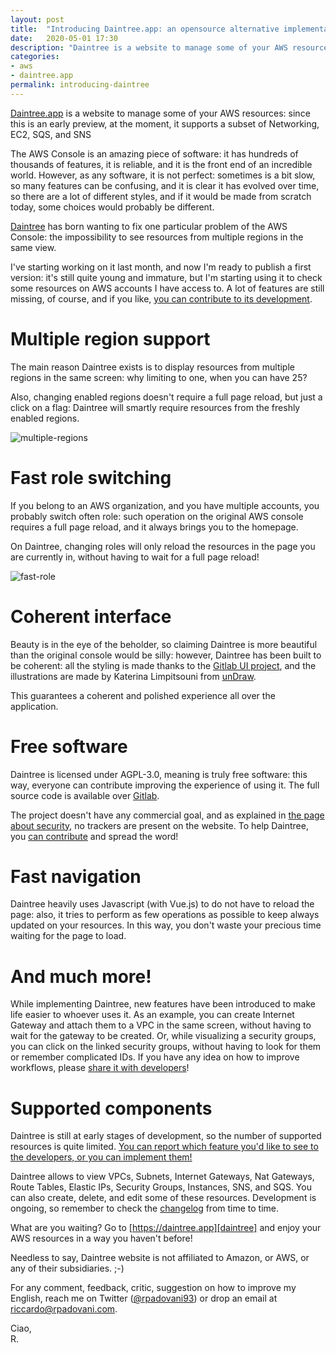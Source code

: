 ```yaml
---
layout: post
title:  "Introducing Daintree.app: an opensource alternative implementation of the AWS console."
date:   2020-05-01 17:30
description: "Daintree is a website to manage some of your AWS resources: since this is an early preview, at the moment, it supports a subset of Networking, EC2, SQS, and SNS. Daintree does not aim to replace the original console, but would like to improve the user experience"
categories:
- aws
- daintree.app
permalink: introducing-daintree
---
```

 
[Daintree.app][daintree] is a website to manage some of your AWS resources: since this is an early preview, at the 
moment, it supports a subset of Networking, EC2, SQS, and SNS

The AWS Console is an amazing piece of software: it has hundreds of thousands of features, it is reliable, and it is 
the front end of an incredible world. However, as any software, it is not perfect: sometimes is a bit slow, so many 
features can be confusing, and it is clear it has evolved over time, so there are a lot of different styles, 
and if it would be made from scratch today, some choices would probably be different.

[Daintree][daintree] has born wanting to fix one particular problem of the AWS Console: the impossibility to see resources from 
multiple regions in the same view. 

I've starting working on it last month, and now I'm ready to publish a first version: it's still quite young and 
immature, but I'm starting using it to check some resources on AWS accounts I have access to.
A lot of features are still missing, of course, and if you like, [you can contribute to its development][contribute].

# Multiple region support

The main reason Daintree exists is to display resources from multiple regions in the same screen: why limiting to one, 
when you can have 25?

Also, changing enabled regions doesn't require a full page reload, but just a click on a flag: Daintree will smartly 
require resources from the freshly enabled regions. 

![multiple-regions](https://www.daintree.app/assets/features/multiple-regions.gif)

# Fast role switching

If you belong to an AWS organization, and you have multiple accounts, you probably switch often role: such operation 
on the original AWS console requires a full page reload, and it always brings you to the homepage.

On Daintree, changing roles will only reload the resources in the page you are currently in, without having to wait for 
a full page reload! 

![fast-role](https://www.daintree.app/assets/features/switch-role.gif)

# Coherent interface

Beauty is in the eye of the beholder, so claiming Daintree is more beautiful than the original console would be silly: 
however, Daintree has been built to be coherent: all the styling is made thanks to the [Gitlab UI project][gitlab-ui], 
and the illustrations are made by Katerina Limpitsouni from [unDraw][undraw].

This guarantees a coherent and polished experience all over the application. 

# Free software

Daintree is licensed under AGPL-3.0, meaning is truly free software: this way, everyone can contribute improving the 
experience of using it. The full source code is available over [Gitlab][gitlab-daintree].

The project doesn't have any commercial goal, and as explained in [the page about security][security], no trackers are 
present on the website. To help Daintree, you [can contribute][contribute] and spread the word! 

# Fast navigation

Daintree heavily uses Javascript (with Vue.js) to do not have to reload the page: also, it tries to perform as few 
operations as possible to keep always updated on your resources. In this way, you don't waste your precious time 
waiting for the page to load. 

# And much more!
 
While implementing Daintree, new features have been introduced to make life easier to whoever uses it. As an example, 
you can create Internet Gateway and attach them to a VPC in the same screen, without having to wait for the gateway to 
be created. Or, while visualizing a security groups, you can click on the linked security groups, without having to 
look for them or remember complicated IDs. If you have any idea on how to improve workflows, please [share it with 
developers][contribute]! 

# Supported components

Daintree is still at early stages of development, so the number of supported resources is quite limited. 
[You can report which feature you'd like to see to the developers, or you can implement them!][contribute]

Daintree allows to view VPCs, Subnets, Internet Gateways, Nat Gateways, Route Tables, Elastic IPs, Security Groups, 
Instances, SNS, and SQS. You can also create, delete, and edit some of these resources. 
Development is ongoing, so remember to check the [changelog][changelog] from time to time. 

What are you waiting? Go to [https://daintree.app][daintree] and enjoy your AWS resources in a way you haven't before!

Needless to say, Daintree website is not affiliated to Amazon, or AWS, or any of their subsidiaries. ;-)

For any comment, feedback, critic, suggestion on how to improve my English, reach me on Twitter ([@rpadovani93][twitter])
or drop an email at [riccardo@rpadovani.com](mailto:riccardo@rpadovani.com).
 
Ciao,  
R.

[gitlab-ui]: https://gitlab.com/gitlab-org/gitlab-ui
[daintree]: https://daintree.app
[twitter]: https://twitter.com/rpadovani93
[contribute]: https://www.daintree.app/#/contribute
[undraw]: https://undraw.co/
[gitlab-daintree]: https://gitlab.com/rpadovani/daintree
[security]: https://www.daintree.app/#/security
[changelog]: https://www.daintree.app/#/changelog

